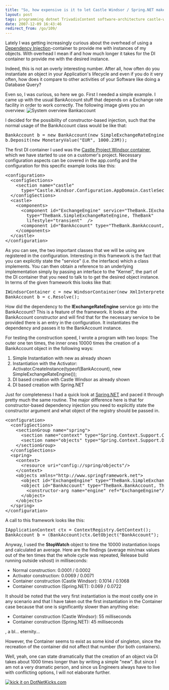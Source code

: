 ```yaml
---
title: "So, how expensive is it to let Castle Windsor / Spring.NET make my object?"
layout: post
tags: programming dotnet TrivadisContent software-architecture castle-windsor dependency-injection
date: 2007-12-09 16:43:46
redirect_from: /go/109/
---
```


Lately I was getting increasingly curious about the overhead of using a [Dependency Injection](http://martinfowler.com/articles/injection.html)-container to provide me with instances of my objects. With overhead I mean if and how much longer it takes for the DI container to provide me with the desired instance. 

Indeed, this is not an overly interesting number. After all, how often do you instantiate an object in your Application's lifecycle and even if you do it very often, how does it compare to other activities of your Software like doing a Database Query?

Even so, I was curious, so here we go. First I needed a simple example. I came up with the usual BankAccount stuff that depends on a Exchange rate facility in order to work correctly. The following image gives you an overview: 
 ![System overview Bankaccount](/files/images/scrshot_bank.png) 

I decided for the possibility of constructor-based injection, such that the normal usage of the BankAccount class would be like that:
 <pre class="sh_csharp">
BankAccount b = new BankAccount(new SimpleExchangeRateEngine());
b.Deposit(new MonetaryValue("EUR", 1000.23M));
</pre>
The first DI container I used was the [Castle Project Windsor container](http://www.castleproject.org/container/index.html), which we have started to use on a customer's project. Necessary configuration aspects can be covered in the app.config and the configuration for this specific example looks like this:
<pre class="sh_csharp">
&lt;configuration&gt;
  &lt;configSections&gt;
    &lt;section name=&quot;castle&quot;
      type=&quot;Castle.Windsor.Configuration.AppDomain.CastleSectionHandler, Castle.Windsor&quot; /&gt;
  &lt;/configSections&gt;
  &lt;castle&gt;
    &lt;components&gt;
      &lt;component id=&quot;ExchangeEngine&quot; service=&quot;TheBank.IExchangeRateEngine, TheBank&quot;
        type=&quot;TheBank.SimpleExchangeRateEngine, TheBank&quot;
        lifestyle=&quot;transient&quot;  /&gt;
      &lt;component id=&quot;BankAccount&quot; type=&quot;TheBank.BankAccount, TheBank&quot; lifestyle=&quot;transient&quot; /&gt;
    &lt;/components&gt;
  &lt;/castle&gt;
&lt;/configuration&gt;
</pre>

As you can see, the two important classes that we will be using are registered in the configuration. 
Interesting in this framework is the fact that you can explicitly state the "service" (i.e. the interface) which a class implements. You can then obtain a reference to an underlying implementation simply by passing an interface to the "Kernel", the part of the DI container that you need to talk to to get the desired object instance. In terms of the given framework this looks like that:

<pre class="sh_csharp">
IWindsorContainer c = new WindsorContainer(new XmlInterpreter());
BankAccount b = c.Resolve<BankAccount>();
</pre>

How did the dependency to the **IExchangeRateEngine** service go into the BankAccount? This is a feature of the framework. It looks at the BankAccount constructor and will find that for the necessary service to be provided there is an entry in the configuration. It instantiates the dependency and passes it to the BankAccount instance.

For testing the construction speed, I wrote a program with two loops: The outer one ten times, the inner ones 10000 times the creation of a BankAccount object in the following ways:

1.  Simple Instantiation with new as already shown
2.  Instantiation with the Activator: Activator.CreateInstance(typeof(BankAccount), new SimpleExchangeRateEngine());
3.  DI based creation with Castle Windsor as already shown
4.  DI based creation with Spring.NET

Just for completeness I had a quick look at [Spring.NET](http://www.springframework.net/) and paced it through pretty much the same routine. The major difference here is that for constructor-based dependency injection you need to explicitly state the constructor argument and what object of the registry should be passed in.

<pre class="sh_csharp">
&lt;configuration&gt;
  &lt;configSections&gt;
    &lt;sectionGroup name=&quot;spring&quot;&gt;
      &lt;section name=&quot;context&quot; type=&quot;Spring.Context.Support.ContextHandler, Spring.Core&quot;/&gt;
      &lt;section name=&quot;objects&quot; type=&quot;Spring.Context.Support.DefaultSectionHandler, Spring.Core&quot; /&gt;
    &lt;/sectionGroup&gt;
  &lt;/configSections&gt;
  &lt;spring&gt;
    &lt;context&gt;
      &lt;resource uri=&quot;config://spring/objects&quot;/&gt;
    &lt;/context&gt;
    &lt;objects xmlns=&quot;http://www.springframework.net&quot;&gt;
      &lt;object id=&quot;ExchangeEngine&quot; type=&quot;TheBank.SimpleExchangeRateEngine, TheBank&quot; singleton=&quot;false&quot; /&gt;
      &lt;object id=&quot;BankAccount&quot; type=&quot;TheBank.BankAccount, TheBank&quot; singleton=&quot;false&quot;&gt;
        &lt;constructor-arg name=&quot;engine&quot; ref=&quot;ExchangeEngine&quot;/&gt;
      &lt;/object&gt;
    &lt;/objects&gt;
  &lt;/spring&gt;
&lt;/configuration&gt;
</pre>

A call to this framework looks like this:

<pre class="sh_csharp">
IApplicationContext ctx = ContextRegistry.GetContext();
BankAccount b = (BankAccount)ctx.GetObject("BankAccount");
</pre>

Anyway, I used the **StopWatch** object to time the 10000 instantiation loops and calculated an average. Here are the findings (average min/max values out of the ten times that the whole cycle was repeated, Release build running outside vshost) in milliseconds:

*   Normal construction: 0.0001 / 0.0002
*   Activator construction: 0.0069 / 0.0071
*   Container construction (Castle Windsor): 0.1014 / 0.1068
*   Container construction (Spring.NET): 0.069 / 0.0722

It should be noted that the very first instantiation is the most costly one in any scenario and that I have taken out the first instantiation in the Container case because that one is significantly slower than anything else: 

*   Container construction (Castle Windsor): 55 milliseconds
*   Container construction (Spring.NET): 45 milliseconds
<p>, a bl... eternity...

However, the Container seems to exist as some kind of singleton, since the recreation of the container did not affect that number (for both containers).

Well, yeah, one can state dramatically that the creation of an object via DI takes about 1000 times longer than by writing a simple "new". But since I am not a very dramatic person, and since us Engineers always have to live with conflicting options, I will not elaborate further.<p>

[![kick it on DotNetKicks.com](http://www.dotnetkicks.com/Services/Images/KickItImageGenerator.ashx?url=http%3a%2f%2frealfiction.net%2f%3fq%3dnode%2f143&amp;bgcolor=0000CC)](http://www.dotnetkicks.com/kick/?url=http%3a%2f%2frealfiction.net%2f%3fq%3dnode%2f143)